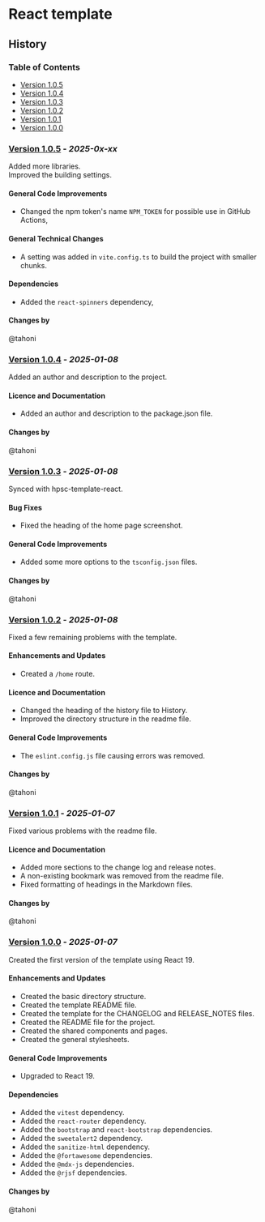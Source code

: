 # React template
## History

### Table of Contents
- [Version 1.0.5](#version-103---_2025-01-08_)
- [Version 1.0.4](#version-104---_2025-01-08_)
- [Version 1.0.3](#version-103---_2025-01-08_)
- [Version 1.0.2](#version-102---_2025-01-08_)
- [Version 1.0.1](#version-101---_2025-01-07_)
- [Version 1.0.0](#version-100---_2025-01-07_)


### [Version 1.0.5](https://github.com/tahoni/template-react/releases/tag/version-1.0.5) - _2025-0x-xx_
Added more libraries.<br/>
Improved the building settings.<br/>

#### General Code Improvements
- Changed the npm token's name `NPM_TOKEN` for possible use in GitHub Actions,

#### General Technical Changes
- A setting was added in `vite.config.ts` to build the project with smaller chunks.

#### Dependencies
- Added the `react-spinners` dependency,

#### Changes by
@tahoni

### [Version 1.0.4](https://github.com/tahoni/template-react/releases/tag/version-1.0.4) - _2025-01-08_
Added an author and description to the project.<br>

#### Licence and Documentation
- Added an author and description to the package.json file.

#### Changes by
@tahoni

### [Version 1.0.3](https://github.com/tahoni/template-react/releases/tag/version-1.0.3) - _2025-01-08_
Synced with hpsc-template-react.<br/>

#### Bug Fixes
- Fixed the heading of the home page screenshot.

#### General Code Improvements
- Added some more options to the `tsconfig.json` files.

#### Changes by
@tahoni

### [Version 1.0.2](https://github.com/tahoni/template-react/releases/tag/version-1.0.2) - _2025-01-08_
Fixed a few remaining problems with the template.<br/>

#### Enhancements and Updates
- Created a `/home` route.

#### Licence and Documentation
- Changed the heading of the history file to History.
- Improved the directory structure in the readme file.

#### General Code Improvements
- The `eslint.config.js` file causing errors was removed.

#### Changes by
@tahoni

### [Version 1.0.1](https://github.com/tahoni/template-react/releases/tag/version-1.0.1) - _2025-01-07_
Fixed various problems with the readme file.<br/>

#### Licence and Documentation
- Added more sections to the change log and release notes.
- A non-existing bookmark was removed from the readme file.
- Fixed formatting of headings in the Markdown files.

#### Changes by
@tahoni

### [Version 1.0.0](https://github.com/tahoni/template-react/releases/tag/version-1.0.0) - _2025-01-07_
Created the first version of the template using React 19.<br/>

#### Enhancements and Updates
- Created the basic directory structure.
- Created the template README file.
- Created the template for the CHANGELOG and RELEASE_NOTES files.
- Created the README file for the project.
- Created the shared components and pages.
- Created the general stylesheets.

#### General Code Improvements
- Upgraded to React 19.

#### Dependencies
- Added the `vitest` dependency.
- Added the `react-router` dependency.
- Added the `bootstrap` and `react-bootstrap` dependencies.
- Added the `sweetalert2` dependency.
- Added the `sanitize-html` dependency.
- Added the `@fortawesome` dependencies.
- Added the `@mdx-js` dependencies.
- Added the `@rjsf` dependencies.

#### Changes by
@tahoni
